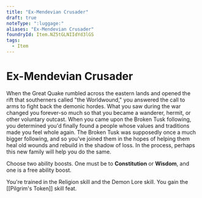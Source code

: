 ```yaml
---
title: "Ex-Mendevian Crusader"
draft: true
noteType: ":luggage:"
aliases: "Ex-Mendevian Crusader"
foundryId: Item.NZ5tGLNIIdYd3lGS
tags:
  - Item
---
```


# Ex-Mendevian Crusader

When the Great Quake rumbled across the eastern lands and opened the rift that southerners called "the Worldwound," you answered the call to arms to fight back the demonic hordes. What you saw during the war changed you forever-so much so that you became a wanderer, hermit, or other voluntary outcast. When you came upon the Broken Tusk following, you determined you'd finally found a people whose values and traditions made you feel whole again. The Broken Tusk was supposedly once a much bigger following, and so you've joined them in the hopes of helping them heal old wounds and rebuild in the shadow of loss. In the process, perhaps this new family will help you do the same.

Choose two ability boosts. One must be to **Constitution** or **Wisdom**, and one is a free ability boost.

You're trained in the Religion skill and the Demon Lore skill. You gain the [[Pilgrim's Token]] skill feat.
